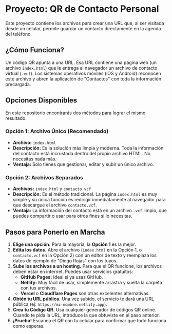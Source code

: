 # Proyecto: QR de Contacto Personal

Este proyecto contiene los archivos para crear una URL que, al ser visitada desde un celular, permite guardar un contacto directamente en la agenda del teléfono.

## ¿Cómo Funciona?

Un código QR apunta a una URL. Esa URL contiene una página web (un archivo `index.html`) que le entrega al navegador un archivo de contacto virtual (`.vcf`). Los sistemas operativos móviles (iOS y Android) reconocen este archivo y abren la aplicación de "Contactos" con toda la información precargada.

## Opciones Disponibles

En este repositorio encontrarás dos métodos para lograr el mismo resultado.

### Opción 1: Archivo Único (Recomendado)

* **Archivo:** `index.html`
* **Descripción:** Es la solución más limpia y moderna. Toda la información del contacto está incrustada dentro del propio archivo HTML. No necesitas nada más.
* **Ventaja:** Solo tienes que gestionar, editar y subir un único archivo.

### Opción 2: Archivos Separados

* **Archivos:** `index.html` y `contacto.vcf`
* **Descripción:** Es el método tradicional. La página `index.html` es muy simple y su única función es redirigir inmediatamente al navegador para que descargue el archivo `contacto.vcf`.
* **Ventaja:** La información del contacto está en un archivo `.vcf` limpio, que puedes compartir o usar para otros fines si lo necesitas.

## Pasos para Ponerlo en Marcha

1.  **Elige una opción.** Para la mayoría, la **Opción 1** es la mejor.
2.  **Edita los datos.** Abre el archivo (`index.html` en la Opción 1, o `contacto.vcf` en la Opción 2) con un editor de texto y reemplaza los datos de ejemplo de "Diego Rojas" con los tuyos.
3.  **Sube los archivos a un hosting.** Para que el QR funcione, los archivos deben estar en internet. Puedes usar servicios gratuitos:
    * **GitHub Pages:** Ideal si ya usas GitHub.
    * **Netlify:** Muy fácil de usar, simplemente arrastra y suelta la carpeta con tus archivos.
    * **Vercel** o **Cloudflare Pages** son otras excelentes alternativas.
4.  **Obtén tu URL pública.** Una vez subido, el servicio te dará una URL pública (ej: `https://mi-nombre.netlify.app`).
5.  **Crea tu Código QR.** Usa cualquier generador de códigos QR online. Cuando te pida la URL, introduce la que obtuviste en el paso anterior.
6.  **¡Prueba!** Escanea el QR con tu celular para confirmar que todo funciona como esperas.
